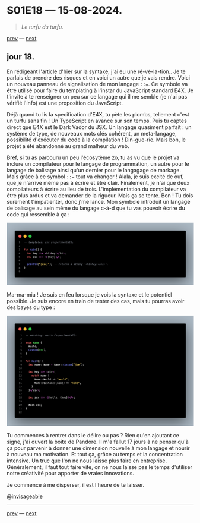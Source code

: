 # S01E18 — 15-08-2024.

> *Le turfu du turfu.*

[prev](S01E17-14-08-2024.md) — [next](S01E19-16-08-2024.md)

## jour 18.

En rédigeant l'article d'hier sur la syntaxe, j'ai eu une ré-vé-la-tion.. Je te parlais de prendre des risques et en voici un autre que je vais rendre. Voici un nouveau panneau de signalisation de mon langage `::=`. Ce symbole va être utilisé pour faire du templating à l'instar du JavaScript standard E4X. Je t'invite à te renseigner un peu sur ce langage qui il me semble (je n'ai pas vérifié l'info) est une proposition du JavaScript.

Déjà quand tu lis la specification d'E4X, tu pète les plombs, tellement c'est un turfu sans fin ! Un TypeScript en avance sur son temps. Puis tu captes direct que E4X est le Dark Vador du JSX. Un langage quasiment parfait : un système de type, de nouveaux mots clés cohérent, un meta-langage, possibilité d'exécuter du code à la compilation ! Din-gue-rie. Mais bon, le projet a été abandonné au grand malheur du web.

Bref, si tu as parcouru un peu l'écosytème zo, tu as vu que le projet va inclure un compilateur pour le langage de programmation, un autre pour le langage de balisage ainsi qu'un dernier pour le langagage de markage. Mais grâce à ce symbol `::=` tout va changer ! Alala, je suis excité de ouf, que je n'arrive même pas à écrire et être clair. Finalement, je n'ai que deux compilateurs à écrire au lieu de trois. L'implémentation du compilateur va être plus ardus et va demander de la rigueur. Mais ça se tente. Bon ! Tu dois surement t'impatienter, donc j'me lance. Mon symbole introduit un langage de balisage au sein même du langage c-à-d que tu vas pouvoir écrire du code qui ressemble à ça :

![zo-preview-zsx](../../crates/compiler/zo-notes/preview/preview-zo-zsx.png)

Ma-ma-mia ! Je suis en feu lorsque je vois la syntaxe et le potentiel possible. Je suis encore en train de tester des cas, mais tu pourras avoir des bayes du type :

![zo-preview-zsx](../../crates/compiler/zo-notes/preview/preview-zo-zsx-match.png)

Tu commences à rentrer dans le délire ou pas ? Rien qu'en ajoutant ce signe, j'ai ouvert la boite de Pandore. Il m'a fallut 17 jours à ne penser qu'à ça pour parvenir à donner une dimension nouvelle à mon langage et nourir à nouveau ma motivation. Et tout ça, grâce au temps et la concentration intensive. Un truc que l'on ne nous laisse plus faire en entreprise. Généralement, il faut tout faire vite, on ne nous laisse pas le temps d'utiliser notre créativité pour apporter de vraies innovations.

Je commence à me disperser, il est l'heure de te laisser.

[@invisageable](https://twitter.com/invisageable)   

---

[prev](S01E17-14-08-2024.md) — [next](S01E19-16-08-2024.md)   
